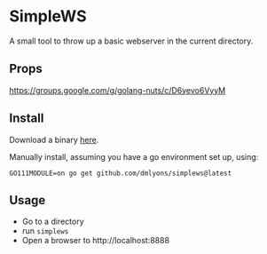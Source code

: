 # SimpleWS
A small tool to throw up a basic webserver in the current directory.

## Props
https://groups.google.com/g/golang-nuts/c/D6yevo6VyyM

## Install
Download a binary [here](https://github.com/dmlyons/simplews/releases/latest).

Manually install, assuming you have a go environment set up, using:

`GO111MODULE=on go get github.com/dmlyons/simplews@latest`

## Usage
* Go to a directory
* run `simplews`
* Open a browser to http://localhost:8888
